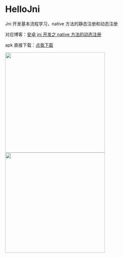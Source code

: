 # HelloJni
Jni 开发基本流程学习，native 方法的静态注册和动态注册

对应博客：[安卓 jni 开发之 native 方法的动态注册](http://t.cn/RqhlGVz)

apk 直接下载：[点我下载](https://github.com/jp1017/HelloJni/releases/tag/v1.0.0)

<img src="https://github.com/jp1017/HelloJni/blob/master/Screenshot_20160324-150632.png" width="320"/> <img src="https://github.com/jp1017/HelloJni/blob/master/Screenshot_20160324-150652.png" width="320"/>
